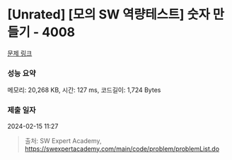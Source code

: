 # [Unrated] [모의 SW 역량테스트] 숫자 만들기 - 4008 

[문제 링크](https://swexpertacademy.com/main/code/problem/problemDetail.do?contestProbId=AWIeRZV6kBUDFAVH) 

### 성능 요약

메모리: 20,268 KB, 시간: 127 ms, 코드길이: 1,724 Bytes

### 제출 일자

2024-02-15 11:27



> 출처: SW Expert Academy, https://swexpertacademy.com/main/code/problem/problemList.do
